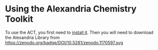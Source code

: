 Using the Alexandria Chemistry Toolkit
======================================
To use the ACT, you first need to [install it](INSTALL.md). Then you will need to download the Alexandria Library 
from https://zenodo.org/badge/DOI/10.5281/zenodo.1170597.svg
